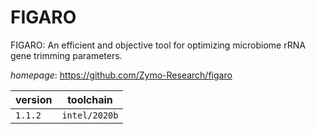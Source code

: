 # FIGARO

FIGARO: An efficient and objective tool for optimizing microbiome rRNA gene trimming parameters.

*homepage*: <https://github.com/Zymo-Research/figaro>

version | toolchain
--------|----------
``1.1.2`` | ``intel/2020b``
